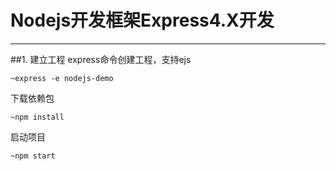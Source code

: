 # Nodejs开发框架Express4.X开发

------
##1. 建立工程
  express命令创建工程，支持ejs
    
    ~express -e nodejs-demo
  
  下载依赖包
  
    ~npm install
    
  启动项目
  
    ~npm start

